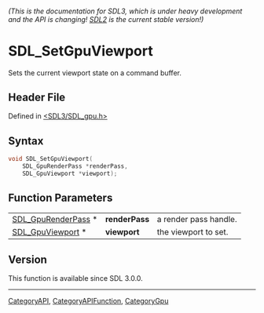 ###### (This is the documentation for SDL3, which is under heavy development and the API is changing! [SDL2](https://wiki.libsdl.org/SDL2/) is the current stable version!)
# SDL_SetGpuViewport

Sets the current viewport state on a command buffer.

## Header File

Defined in [<SDL3/SDL_gpu.h>](https://github.com/libsdl-org/SDL/blob/main/include/SDL3/SDL_gpu.h)

## Syntax

```c
void SDL_SetGpuViewport(
    SDL_GpuRenderPass *renderPass,
    SDL_GpuViewport *viewport);
```

## Function Parameters

|                                          |                |                       |
| ---------------------------------------- | -------------- | --------------------- |
| [SDL_GpuRenderPass](SDL_GpuRenderPass) * | **renderPass** | a render pass handle. |
| [SDL_GpuViewport](SDL_GpuViewport) *     | **viewport**   | the viewport to set.  |

## Version

This function is available since SDL 3.0.0.

----
[CategoryAPI](CategoryAPI), [CategoryAPIFunction](CategoryAPIFunction), [CategoryGpu](CategoryGpu)

